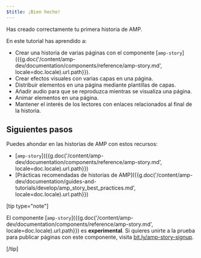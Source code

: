 ```yaml
---
$title: ¡Bien hecho!
---
```


Has creado correctamente tu primera historia de AMP.

En este tutorial has aprendido a:

- Crear una historia de varias páginas con el componente [`amp-story`]({{g.doc('/content/amp-dev/documentation/components/reference/amp-story.md', locale=doc.locale).url.path}}).
- Crear efectos visuales con varias capas en una página.
- Distribuir elementos en una página mediante plantillas de capas.
- Añadir audio para que se reproduzca mientras se visualiza una página.
- Animar elementos en una página.
- Mantener el interés de los lectores con enlaces relacionados al final de la historia.

## Siguientes pasos

Puedes ahondar en las historias de AMP con estos recursos:

- [`amp-story`]({{g.doc('/content/amp-dev/documentation/components/reference/amp-story.md', locale=doc.locale).url.path}})
- [Prácticas recomendadas de historias de AMP]({{g.doc('/content/amp-dev/documentation/guides-and-tutorials/develop/amp_story_best_practices.md', locale=doc.locale).url.path}})

[tip type="note"]

El componente [`amp-story`]({{g.doc('/content/amp-dev/documentation/components/reference/amp-story.md', locale=doc.locale).url.path}}) es **experimental**. Si quieres unirte a la prueba para publicar páginas con este componente, visita <a href="http://bit.ly/amp-story-signup">bit.ly/amp-story-signup</a>.

[/tip]

